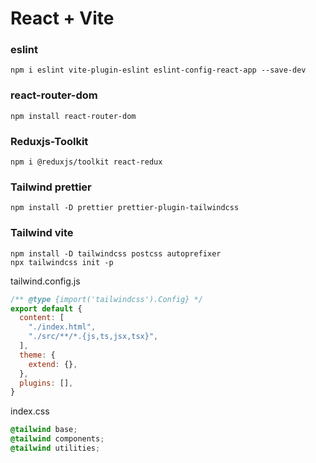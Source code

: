  # React + Vite

### eslint
```
npm i eslint vite-plugin-eslint eslint-config-react-app --save-dev
```

### react-router-dom
```
npm install react-router-dom
```

### Reduxjs-Toolkit
```
npm i @reduxjs/toolkit react-redux
```

### Tailwind prettier
```
npm install -D prettier prettier-plugin-tailwindcss
```

### Tailwind vite
```
npm install -D tailwindcss postcss autoprefixer
npx tailwindcss init -p
```
tailwind.config.js
```js
/** @type {import('tailwindcss').Config} */
export default {
  content: [
    "./index.html",
    "./src/**/*.{js,ts,jsx,tsx}",
  ],
  theme: {
    extend: {},
  },
  plugins: [],
}
```
index.css
```css
@tailwind base;
@tailwind components;
@tailwind utilities;
```